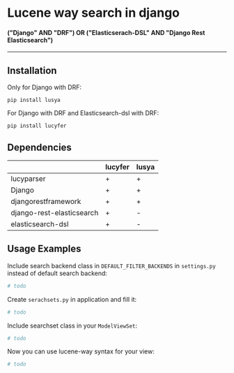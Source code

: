 # Lucene way search in django
#### ("Django" AND "DRF") OR ("Elasticserach-DSL" AND "Django Rest Elasticsearch")

_________________

## Installation

Only for Django with DRF:

```
pip install lusya
```

For Django with DRF and Elasticsearch-dsl with DRF:

```
pip install lucyfer
```

## Dependencies

|                           | lucyfer | lusya |
|---------------------------|---------|-------|
| lucyparser                | +       | +     |
| Django                    | +       | +     |
| djangorestframework       | +       | +     |
| django-rest-elasticsearch | +       | -     |
| elasticsearch-dsl         | +       | -     |


## Usage Examples

Include search backend class in `DEFAULT_FILTER_BACKENDS` in `settings.py` instead of default search backend:

```python
# todo
```

Create `serachsets.py` in application and fill it:
```python
# todo
```

Include searchset class in your `ModelViewSet`:
```python
# todo
```

Now you can use lucene-way syntax for your view:
```python
# todo
```
